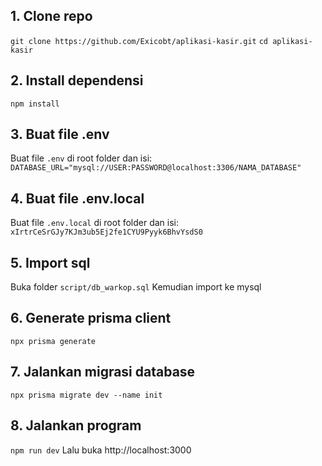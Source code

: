 ## 1. Clone repo 
```git clone https://github.com/Exicobt/aplikasi-kasir.git```
```cd aplikasi-kasir```

## 2. Install dependensi
```npm install```

## 3. Buat file .env
Buat file ```.env``` di root folder dan isi:
```DATABASE_URL="mysql://USER:PASSWORD@localhost:3306/NAMA_DATABASE"```

## 4. Buat file .env.local
Buat file ```.env.local``` di root folder dan isi:
```xIrtrCeSrGJy7KJm3ub5Ej2fe1CYU9Pyyk6BhvYsdS0```

## 5. Import sql
Buka folder ```script/db_warkop.sql```
Kemudian import ke mysql

## 6. Generate prisma client
```npx prisma generate```

## 7. Jalankan migrasi database
```npx prisma migrate dev --name init```

## 8. Jalankan program
```npm run dev```
Lalu buka http://localhost:3000

